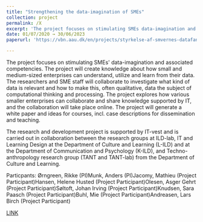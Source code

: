 ```yaml
---
title: "Strengthening the data-imagination of SMEs"
collection: project
permalink: /X
excerpt: 'The project focuses on stimulating SMEs data-imagination and associated competencies.'
date: 01/07/2020 → 30/06/2023
paperurl: 'https://vbn.aau.dk/en/projects/styrkelse-af-smvernes-datafantasi/publications/'

---
```

The project focuses on stimulating SMEs' data-imagination and associated competencies. The project will create knowledge about how small and medium-sized enterprises can understand, utilize and learn from their data. The researchers and SME staff will collaborate to investigate what kind of data is relevant and how to make this, often qualitative, data the subject of computational thinking and processing. The project explores how various smaller enterprises can collaborate and share knowledge supported by IT, and the collaboration will take place online. The project will generate a white paper and ideas for courses, incl. case descriptions for dissemination and teaching.

The research and development project is supported by IT-vest and is carried out in collaboration between the research groups at ILD-lab, IT and Learning Design at the Department of Culture and Learning (L-ILD) and at the Department of Communication and Psychology (K-ILD), and Techno-anthropology research group (TANT and TANT-lab) from the Department of Culture and Learning. 

Particpants: Ørngreen, Rikke (PI)Munk, Anders (PI)Jacomy, Mathieu (Project Participant)Hansen, Helene Husted (Project Participant)Olesen, Asger Gehrt (Project Participant)Søltoft, Johan Irving (Project Participant)Knudsen, Sara Paasch (Project Participant)Buhl, Mie (Project Participant)Andreasen, Lars Birch (Project Participant)


[LINK](https://vbn.aau.dk/en/projects/styrkelse-af-smvernes-datafantasi)
